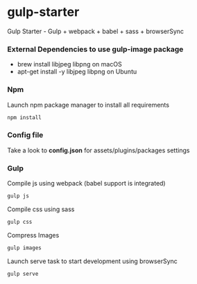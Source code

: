 # gulp-starter
Gulp Starter - Gulp + webpack + babel + sass + browserSync

### External Dependencies to use gulp-image package
- brew install libjpeg libpng on macOS
- apt-get install -y libjpeg libpng on Ubuntu

### Npm
Launch npm package manager to install all requirements
```sh 
npm install
```
### Config file
Take a look to **config.json** for assets/plugins/packages settings
### Gulp
Compile js using webpack (babel support is integrated)
```sh 
gulp js
```
Compile css using sass 
```sh 
gulp css
```
Compress Images
```sh 
gulp images
```
Launch serve task to start development using browserSync
```sh 
gulp serve
```
